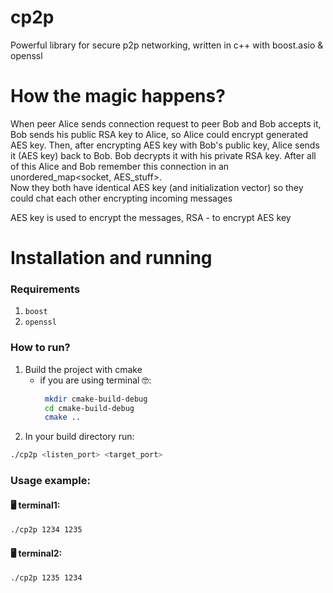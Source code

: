 # cp2p 
Powerful library for secure p2p networking, written in c++ with boost.asio & openssl

# How the magic happens?
When peer Alice sends connection request to peer Bob and Bob accepts it, 
Bob sends his public RSA key to Alice, so Alice could encrypt generated AES key. Then,
after encrypting AES key with Bob's public key, Alice sends it (AES key) back to Bob.
Bob decrypts it with his private RSA key. After all of this Alice and Bob remember this
connection in an unordered_map<socket, AES_stuff>.\
Now they both have identical AES key (and initialization vector) so they could chat each other
encrypting incoming messages

AES key is used to encrypt the messages, RSA - to encrypt AES key

# Installation and running 
### Requirements
1) `boost`
2) `openssl`

### How to run?
1) Build the project with cmake 
   - if you are using terminal 🤓:
       ```bash
        mkdir cmake-build-debug
        cd cmake-build-debug
        cmake ..
        ```
2) In your build directory run:
```bash
./cp2p <listen_port> <target_port>
```

### Usage example:
#### 🖥️ terminal1:
```bash
./cp2p 1234 1235
```
#### 🖥️ terminal2:
```bash
./cp2p 1235 1234
```
